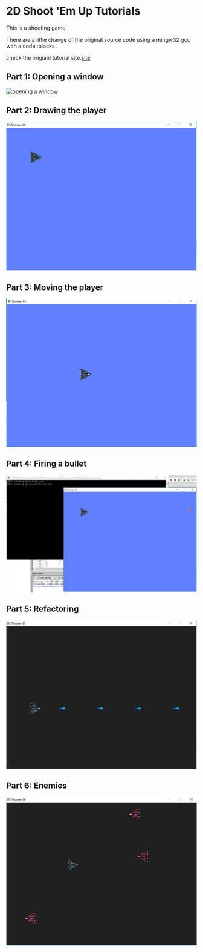 # 2D Shoot 'Em Up Tutorials
This is a shooting game.

There are a little change of the original source code using a mingw32 gcc with a code::blocks .

check the origianl tutorial site.[site](https://www.parallelrealities.co.uk/tutorials/#shooter)

## Part 1: Opening a window

![opening a window](screenshots/chap01.png) 

## Part 2: Drawing the player

![opening a window](screenshots/chap02.png) 

## Part 3: Moving the player

![opening a window](screenshots/chap03.png) 

## Part 4: Firing a bullet

![opening a window](screenshots/chap04.png) 

## Part 5: Refactoring

![opening a window](screenshots/chap05.png) 

## Part 6: Enemies

![opening a window](screenshots/chap06.png) 